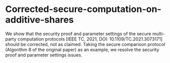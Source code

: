 # Corrected-secure-computation-on-additive-shares

We show that the security proof and parameter settings of the secure multi-party computation protocols [IEEE TC, 2021, DOI: 10.1109/TC.2021.3073171] should be corrected, not as claimed. Taking the secure comparison protocol (Algorithm 8 of the original paper) as an example, we resolve the security proof and parameter settings issues.
